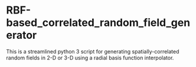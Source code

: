 # RBF-based_correlated_random_field_generator
This is a streamlined python 3 script for generating spatially-correlated random fields in 2-D or 3-D using a radial basis function interpolator.
